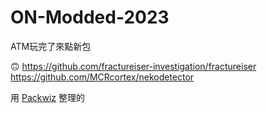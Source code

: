 # ON-Modded-2023

ATM玩完了來點新包

🙃
https://github.com/fractureiser-investigation/fractureiser
https://github.com/MCRcortex/nekodetector

用 [Packwiz](https://github.com/packwiz/packwiz) 整理的
